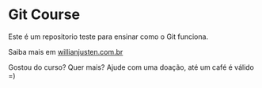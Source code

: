 # Git Course

Este é um repositorio teste para ensinar como o Git funciona.

Saiba mais em [willianjusten.com.br](https://willianjusten.com.bri)



Gostou do curso? Quer mais? Ajude com uma doação, até um café é válido =)
